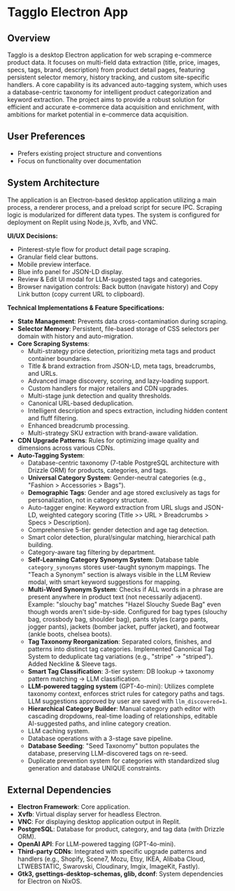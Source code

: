 # Tagglo Electron App

## Overview
Tagglo is a desktop Electron application for web scraping e-commerce product data. It focuses on multi-field data extraction (title, price, images, specs, tags, brand, description) from product detail pages, featuring persistent selector memory, history tracking, and custom site-specific handlers. A core capability is its advanced auto-tagging system, which uses a database-centric taxonomy for intelligent product categorization and keyword extraction. The project aims to provide a robust solution for efficient and accurate e-commerce data acquisition and enrichment, with ambitions for market potential in e-commerce data acquisition.

## User Preferences
- Prefers existing project structure and conventions
- Focus on functionality over documentation

## System Architecture
The application is an Electron-based desktop application utilizing a main process, a renderer process, and a preload script for secure IPC. Scraping logic is modularized for different data types. The system is configured for deployment on Replit using Node.js, Xvfb, and VNC.

**UI/UX Decisions:**
- Pinterest-style flow for product detail page scraping.
- Granular field clear buttons.
- Mobile preview interface.
- Blue info panel for JSON-LD display.
- Review & Edit UI modal for LLM-suggested tags and categories.
- Browser navigation controls: Back button (navigate history) and Copy Link button (copy current URL to clipboard).

**Technical Implementations & Feature Specifications:**
- **State Management**: Prevents data cross-contamination during scraping.
- **Selector Memory**: Persistent, file-based storage of CSS selectors per domain with history and auto-migration.
- **Core Scraping Systems**:
    - Multi-strategy price detection, prioritizing meta tags and product container boundaries.
    - Title & brand extraction from JSON-LD, meta tags, breadcrumbs, and URLs.
    - Advanced image discovery, scoring, and lazy-loading support.
    - Custom handlers for major retailers and CDN upgrades.
    - Multi-stage junk detection and quality thresholds.
    - Canonical URL-based deduplication.
    - Intelligent description and specs extraction, including hidden content and fluff filtering.
    - Enhanced breadcrumb processing.
    - Multi-strategy SKU extraction with brand-aware validation.
- **CDN Upgrade Patterns**: Rules for optimizing image quality and dimensions across various CDNs.
- **Auto-Tagging System**:
    - Database-centric taxonomy (7-table PostgreSQL architecture with Drizzle ORM) for products, categories, and tags.
    - **Universal Category System**: Gender-neutral categories (e.g., "Fashion > Accessories > Bags").
    - **Demographic Tags**: Gender and age stored exclusively as tags for personalization, not in category structure.
    - Auto-tagger engine: Keyword extraction from URL slugs and JSON-LD, weighted category scoring (Title >> URL > Breadcrumbs > Specs > Description).
    - Comprehensive 5-tier gender detection and age tag detection.
    - Smart color detection, plural/singular matching, hierarchical path building.
    - Category-aware tag filtering by department.
    - **Self-Learning Category Synonym System**: Database table `category_synonyms` stores user-taught synonym mappings. The "Teach a Synonym" section is always visible in the LLM Review modal, with smart keyword suggestions for mapping.
    - **Multi-Word Synonym System**: Checks if ALL words in a phrase are present anywhere in product text (not necessarily adjacent). Example: "slouchy bag" matches "Hazel Slouchy Suede Bag" even though words aren't side-by-side. Configured for bag types (slouchy bag, crossbody bag, shoulder bag), pants styles (cargo pants, jogger pants), jackets (bomber jacket, puffer jacket), and footwear (ankle boots, chelsea boots).
    - **Tag Taxonomy Reorganization**: Separated colors, finishes, and patterns into distinct tag categories. Implemented Canonical Tag System to deduplicate tag variations (e.g., "stripe" → "striped"). Added Neckline & Sleeve tags.
    - **Smart Tag Classification**: 3-tier system: DB lookup → taxonomy pattern matching → LLM classification.
    - **LLM-powered tagging system** (GPT-4o-mini): Utilizes complete taxonomy context, enforces strict rules for category paths and tags. LLM suggestions approved by user are saved with `llm_discovered=1`.
    - **Hierarchical Category Builder**: Manual category path editor with cascading dropdowns, real-time loading of relationships, editable AI-suggested paths, and inline category creation.
    - LLM caching system.
    - Database operations with a 3-stage save pipeline.
    - **Database Seeding**: "Seed Taxonomy" button populates the database, preserving LLM-discovered tags on re-seed.
    - Duplicate prevention system for categories with standardized slug generation and database UNIQUE constraints.

## External Dependencies
- **Electron Framework**: Core application.
- **Xvfb**: Virtual display server for headless Electron.
- **VNC**: For displaying desktop application output in Replit.
- **PostgreSQL**: Database for product, category, and tag data (with Drizzle ORM).
- **OpenAI API**: For LLM-powered tagging (GPT-4o-mini).
- **Third-party CDNs**: Integrated with specific upgrade patterns and handlers (e.g., Shopify, Scene7, Mozu, Etsy, IKEA, Alibaba Cloud, LTWEBSTATIC, Swarovski, Cloudinary, Imgix, ImageKit, Fastly).
- **Gtk3, gsettings-desktop-schemas, glib, dconf**: System dependencies for Electron on NixOS.